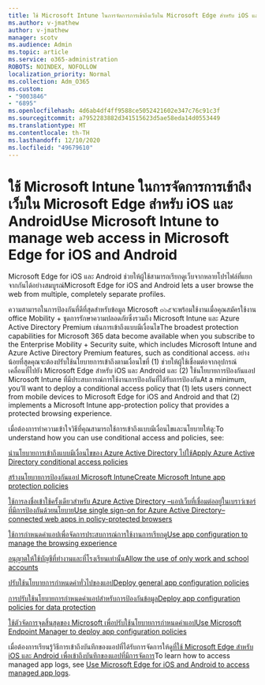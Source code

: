 ```yaml
---
title: ใช้ Microsoft Intune ในการจัดการการเข้าถึงเว็บใน Microsoft Edge สำหรับ iOS และ Android
ms.author: v-jmathew
author: v-jmathew
manager: scotv
ms.audience: Admin
ms.topic: article
ms.service: o365-administration
ROBOTS: NOINDEX, NOFOLLOW
localization_priority: Normal
ms.collection: Adm_O365
ms.custom:
- "9003846"
- "6895"
ms.openlocfilehash: 4d6ab4df4ff9588ce5052421602e347c76c91c3f
ms.sourcegitcommit: a7952283882d341515623d5ae58eda14d0553449
ms.translationtype: MT
ms.contentlocale: th-TH
ms.lasthandoff: 12/10/2020
ms.locfileid: "49679610"
---
```

# <a name="use-microsoft-intune-to-manage-web-access-in-microsoft-edge-for-ios-and-android"></a><span data-ttu-id="b6089-102">ใช้ Microsoft Intune ในการจัดการการเข้าถึงเว็บใน Microsoft Edge สำหรับ iOS และ Android</span><span class="sxs-lookup"><span data-stu-id="b6089-102">Use Microsoft Intune to manage web access in Microsoft Edge for iOS and Android</span></span>

<span data-ttu-id="b6089-103">Microsoft Edge for iOS และ Android ช่วยให้ผู้ใช้สามารถเรียกดูเว็บจากหลายโปรไฟล์ที่แยกจากกันได้อย่างสมบูรณ์</span><span class="sxs-lookup"><span data-stu-id="b6089-103">Microsoft Edge for iOS and Android lets a user browse the web from multiple, completely separate profiles.</span></span>

<span data-ttu-id="b6089-104">ความสามารถในการป้องกันที่ดีที่สุดสำหรับข้อมูล Microsoft ๓๖๕จะพร้อมใช้งานเมื่อคุณสมัครใช้งาน office Mobility + ชุดการรักษาความปลอดภัยซึ่งรวมถึง Microsoft Intune และ Azure Active Directory Premium เช่นการเข้าถึงแบบมีเงื่อนไข</span><span class="sxs-lookup"><span data-stu-id="b6089-104">The broadest protection capabilities for Microsoft 365 data become available when you subscribe to the Enterprise Mobility + Security suite, which includes Microsoft Intune and Azure Active Directory Premium features, such as conditional access.</span></span> <span data-ttu-id="b6089-105">อย่างน้อยที่สุดคุณจะต้องปรับใช้นโยบายการเข้าถึงตามเงื่อนไขที่ (1) ช่วยให้ผู้ใช้เชื่อมต่อจากอุปกรณ์เคลื่อนที่ไปยัง Microsoft Edge สำหรับ iOS และ Android และ (2) ใช้นโยบายการป้องกันแอป Microsoft Intune ที่มีประสบการณ์การใช้งานการป้องกันที่ได้รับการป้องกัน</span><span class="sxs-lookup"><span data-stu-id="b6089-105">At a minimum, you’ll want to deploy a conditional access policy that (1) lets users connect from mobile devices to Microsoft Edge for iOS and Android and that (2) implements a Microsoft Intune app-protection policy that provides a protected browsing experience.</span></span>

<span data-ttu-id="b6089-106">เมื่อต้องการทำความเข้าใจวิธีที่คุณสามารถใช้การเข้าถึงแบบมีเงื่อนไขและนโยบายให้ดู:</span><span class="sxs-lookup"><span data-stu-id="b6089-106">To understand how you can use conditional access and policies, see:</span></span>

[<span data-ttu-id="b6089-107">นำนโยบายการเข้าถึงแบบมีเงื่อนไขของ Azure Active Directory ไปใช้</span><span class="sxs-lookup"><span data-stu-id="b6089-107">Apply Azure Active Directory conditional access policies</span></span>](https://go.microsoft.com/fwlink/?linkid=2132481)

[<span data-ttu-id="b6089-108">สร้างนโยบายการป้องกันแอป Microsoft Intune</span><span class="sxs-lookup"><span data-stu-id="b6089-108">Create Microsoft Intune app protection policies</span></span>](https://go.microsoft.com/fwlink/?linkid=2132651)

[<span data-ttu-id="b6089-109">ใช้การลงชื่อเข้าใช้ครั้งเดียวสำหรับ Azure Active Directory –แอปเว็บที่เชื่อมต่ออยู่ในเบราว์เซอร์ที่มีการป้องกันด้วยนโยบาย</span><span class="sxs-lookup"><span data-stu-id="b6089-109">Use single sign-on for Azure Active Directory–connected web apps in policy-protected browsers</span></span>](https://go.microsoft.com/fwlink/?linkid=2132482)

[<span data-ttu-id="b6089-110">ใช้การกำหนดค่าแอปเพื่อจัดการประสบการณ์การใช้งานการเรียกดู</span><span class="sxs-lookup"><span data-stu-id="b6089-110">Use app configuration to manage the browsing experience</span></span>](https://go.microsoft.com/fwlink/?linkid=2132483)

[<span data-ttu-id="b6089-111">อนุญาตให้ใช้บัญชีที่ทำงานและที่โรงเรียนเท่านั้น</span><span class="sxs-lookup"><span data-stu-id="b6089-111">Allow the use of only work and school accounts</span></span>](https://go.microsoft.com/fwlink/?linkid=2132652)

[<span data-ttu-id="b6089-112">ปรับใช้นโยบายการกำหนดค่าทั่วไปของแอป</span><span class="sxs-lookup"><span data-stu-id="b6089-112">Deploy general app configuration policies</span></span>](https://go.microsoft.com/fwlink/?linkid=2132653)

[<span data-ttu-id="b6089-113">การปรับใช้นโยบายการกำหนดค่าแอปสำหรับการป้องกันข้อมูล</span><span class="sxs-lookup"><span data-stu-id="b6089-113">Deploy app configuration policies for data protection</span></span>](https://go.microsoft.com/fwlink/?linkid=2132654)

[<span data-ttu-id="b6089-114">ใช้ตัวจัดการจุดสิ้นสุดของ Microsoft เพื่อปรับใช้นโยบายการกำหนดค่าแอป</span><span class="sxs-lookup"><span data-stu-id="b6089-114">Use Microsoft Endpoint Manager to deploy app configuration policies</span></span>](https://go.microsoft.com/fwlink/?linkid=2132707)

<span data-ttu-id="b6089-115">เมื่อต้องการเรียนรู้วิธีการเข้าถึงบันทึกของแอปที่ได้รับการจัดการให้ดู[ที่ใช้ Microsoft Edge สำหรับ iOS และ Android เพื่อเข้าถึงบันทึกของแอปที่มีการจัดการ](https://go.microsoft.com/fwlink/?linkid=2132578)</span><span class="sxs-lookup"><span data-stu-id="b6089-115">To learn how to access managed app logs, see [Use Microsoft Edge for iOS and Android to access managed app logs](https://go.microsoft.com/fwlink/?linkid=2132578).</span></span>
